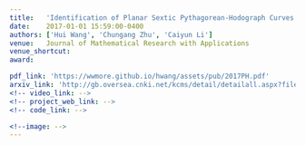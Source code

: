 ```yaml
---
title:   'Identification of Planar Sextic Pythagorean-Hodograph Curves'
date:    2017-01-01 15:59:00-0400
authors: ['Hui Wang', 'Chungang Zhu', 'Caiyun Li']
venue:   Journal of Mathematical Research with Applications
venue_shortcut: 
award:

pdf_link: 'https://wwmore.github.io/hwang/assets/pub/2017PH.pdf'
arxiv_link: 'http://gb.oversea.cnki.net/kcms/detail/detailall.aspx?filename=sxyj201701007&dbcode=CJFQ&dbname=CJFQTOTAL'
<!-- video_link: -->
<!-- project_web_link: -->
<!-- code_link: -->

<!--image: -->  
---
```

